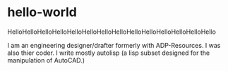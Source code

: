 # hello-world
HelloHelloHelloHelloHelloHelloHelloHelloHelloHelloHelloHelloHelloHello

I am an engineering designer/drafter formerly with ADP-Resources. I was also thier coder. 
I write mostly autolisp (a lisp subset designed for the manipulation of AutoCAD.)
